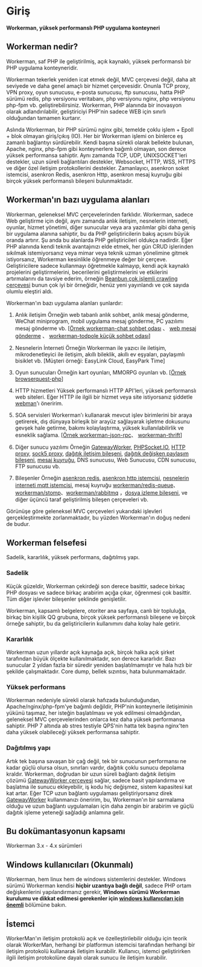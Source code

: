 # Giriş

**Workerman, yüksek performanslı PHP uygulama konteyneri**

## Workerman nedir?
Workerman, saf PHP ile geliştirilmiş, açık kaynaklı, yüksek performanslı bir PHP uygulama konteyneridir.

Workerman tekerlek yeniden icat etmek değil, MVC çerçevesi değil, daha alt seviyede ve daha genel amaçlı bir hizmet çerçevesidir. Onunla TCP proxy, VPN proxy, oyun sunucusu, e-posta sunucusu, ftp sunucusu, hatta PHP sürümü redis, php versiyonu veritabanı, php versiyonu nginx, php versiyonu php-fpm vb. geliştirebilirsiniz. Workerman, PHP alanında bir inovasyon olarak adlandırılabilir, geliştiriciyi PHP'nin sadece WEB için sınırlı olduğundan tamamen kurtarır.

Aslında Workerman, bir PHP sürümü nginx gibi, temelde çoklu işlem + Epoll + blok olmayan giriş/çıkış (IO). Her bir Workerman işlemi on binlerce eş zamanlı bağlantıyı sürdürebilir. Kendi başına sürekli olarak bellekte bulunan, Apache, nginx, php-fpm gibi konteynerlere bağımlı olmayan, son derece yüksek performansa sahiptir. Aynı zamanda TCP, UDP, UNIXSOCKET'leri destekler, uzun süreli bağlantıları destekler, Websocket, HTTP, WSS, HTTPS ve diğer özel iletişim protokollerini destekler. Zamanlayıcı, asenkron soket istemcisi, asenkron Redis, asenkron Http, asenkron mesaj kuyruğu gibi birçok yüksek performanslı bileşeni bulunmaktadır.

## Workerman'ın bazı uygulama alanları
Workerman, geleneksel MVC çerçevelerinden farklıdır. Workerman, sadece Web geliştirme için değil, aynı zamanda anlık iletişim, nesnelerin interneti, oyunlar, hizmet yönetimi, diğer sunucular veya ara yazılımlar gibi daha geniş bir uygulama alanına sahiptir, bu da PHP geliştiricilerin bakış açısını büyük oranda artırır. Şu anda bu alanlarda PHP geliştiricileri oldukça nadirdir. Eğer PHP alanında kendi teknik avantajınızı elde etmek, her gün CRUD işlerinden sıkılmak istemiyorsanız veya mimar veya teknik uzman yönelimine gitmek istiyorsanız, Workerman kesinlikle öğrenmeye değer bir çerçeve. Geliştiricilere sadece kullanmayı öğretmekle kalmayıp, kendi açık kaynaklı projelerini geliştirmelerini, becerilerini geliştirmelerini ve etkilerini artırmalarını da tavsiye ederim, örneğin [Beanbun çok işlemli crawling çerçevesi](https://github.com/kiddyuchina/Beanbun) bunun çok iyi bir örneğidir, henüz yeni yayınlandı ve çok sayıda olumlu eleştiri aldı.

Workerman'ın bazı uygulama alanları şunlardır:

1. Anlık iletişim
Örneğin web tabanlı anlık sohbet, anlık mesaj gönderme, WeChat miniprogram, mobil uygulama mesaj gönderme, PC yazılımı mesaj gönderme vb.
[[Örnek workerman-chat sohbet odası](https://www.workerman.net/workerman-chat) 、 [web mesaj gönderme](https://www.workerman.net/web-sender) 、 [workerman-todpole küçük sohbet odası](https://www.workerman.net/workerman-todpole)]

2. Nesnelerin İnterneti
Örneğin Workerman ile yazıcı ile iletişim, mikrodenetleyici ile iletişim, akıllı bileklik, akıllı ev eşyaları, paylaşımlı bisiklet vb.
[Müşteri örneği: EasyLink Cloud, EasyPark Time]

3. Oyun sunucuları
Örneğin kart oyunları, MMORPG oyunları vb. [[Örnek browserquest-php](https://www.workerman.net/browserquest)]

4. HTTP hizmetleri
Yüksek performanslı HTTP API'leri, yüksek performanslı web siteleri. Eğer HTTP ile ilgili bir hizmet veya site istiyorsanız şiddetle [webman](https://github.com/walkor/webman)'ı öneririm.

5. SOA servisleri
Workerman'ı kullanarak mevcut işlev birimlerini bir araya getirerek, dış dünyaya birleşik bir arayüz sağlayarak işletme dokusunu gevşek hale getirme, bakımı kolaylaştırma, yüksek kullanılabilirlik ve esneklik sağlama. [[Örnek workerman-json-rpc](https://github.com/walkor/workerman-jsonrpc)、 [workerman-thrift](https://github.com/walkor/workerman-thrift)]

6. Diğer sunucu yazılımı
Örneğin [GatewayWorker](https://www.workerman.net/doc/gateway-worker), [PHPSocket.IO](https://www.workerman.net/phpsocket_io), [HTTP proxy](https://github.com/walkor/php-http-proxy), [sock5 proxy](https://github.com/walkor/php-socks5), [dağıtık iletişim bileşeni](https://github.com/walkor/Channel), [dağıtık değişken paylaşım bileşeni](https://github.com/walkor/GlobalData), [mesaj kuyruğu](https://github.com/walkor/workerman-queue), DNS sunucusu, Web Sunucusu, CDN sunucusu, FTP sunucusu vb.

7. Bileşenler
Örneğin [asenkron redis](components/workerman-redis.md), [asenkron http istemcisi](components/workerman-http-client.md), [nesnelerin interneti mqtt istemcisi](components/workerman-mqtt.md), mesaj kuyruğu [workerman/redis-queue](components/workerman-redis-queue.md)、 [workerman/stomp](components/workerman-stomp.md)、[workerman/rabbitmq](components/workerman-rabbitmq.md)  ，[dosya izleme bileşeni](components/file-monitor.md), ve diğer üçüncü taraf geliştirilmiş bileşen çerçeveleri vb.

Görünüşe göre geleneksel MVC çerçeveleri yukarıdaki işlevleri gerçekleştirmekte zorlanmaktadır, bu yüzden Workerman'ın doğuş nedeni de budur.

## Workerman felsefesi
Sadelik, kararlılık, yüksek performans, dağıtılmış yapı.

### **Sadelik**
Küçük güzeldir, Workerman çekirdeği son derece basittir, sadece birkaç PHP dosyası ve sadece birkaç arabirim açığa çıkar, öğrenmesi çok basittir. Tüm diğer işlevler bileşenler şeklinde genişletilir.

Workerman, kapsamlı belgelere, otoriter ana sayfaya, canlı bir topluluğa, birkaç bin kişilik QQ grubuna, birçok yüksek performanslı bileşene ve birçok örneğe sahiptir, bu da geliştiricilerin kullanımını daha kolay hale getirir.

### **Kararlılık**
Workerman uzun yıllardır açık kaynağa açık, birçok halka açık şirket tarafından büyük ölçekte kullanılmaktadır, son derece kararlıdır. Bazı sunucular 2 yıldan fazla bir süredir yeniden başlatılmamıştır ve hala hızlı bir şekilde çalışmaktadır. Core dump, bellek sızıntısı, hata bulunmamaktadır.

### **Yüksek performans**
Workerman nedeniyle sürekli olarak hafızada bulunduğundan, Apache/nginx/php-fpm'ye bağımlı değildir, PHP'nin konteynerle iletişiminin yükünü taşımaz, her isteğin başlatılması ve yok edilmesi olmadığından, geleneksel MVC çerçevelerinden onlarca kez daha yüksek performansa sahiptir. PHP 7 altında ab stres testiyle QPS'nin hatta tek başına nginx'ten daha yüksek olabileceği yüksek performansa sahiptir.

### **Dağıtılmış yapı**
Artık tek başına savaşan bir çağ değil, tek bir sunucunun performansı ne kadar güçlü olursa olsun, sınırları vardır, dağıtık çoklu sunucu depolama kraldır. Workerman, doğrudan bir uzun süreli bağlantı dağıtık iletişim çözümü [GatewayWorker çerçevesi](https://doc2.workerman.net) sağlar, sadece basit yapılandırma ve başlatma ile sunucu ekleyebilir, iş kodu hiç değişmez, sistem kapasitesi kat kat artar. Eğer TCP uzun bağlantı uygulaması geliştiriyorsanız direk [GatewayWorker](https://doc2.workerman.net) kullanmanızı öneririm, bu, Workerman'ın bir sarmalama olduğu ve uzun bağlantı uygulamaları için daha zengin bir arabirim ve güçlü dağıtık işleme yeteneği sağladığı anlamına gelir.

## Bu dokümantasyonun kapsamı
Workerman 3.x - 4.x sürümleri

## Windows kullanıcıları (Okunmalı)
Workerman, hem linux hem de windows sistemlerini destekler. Windows sürümü Workerman kendisi **hiçbir uzantıya bağlı değil**, sadece PHP ortam değişkenlerini yapılandırmanız gerekir, **Windows sürümü Workerman kurulumu ve dikkat edilmesi gerekenler için [windows kullanıcıları için önemli](https://www.workerman.net/windows)** bölümüne bakın.

## İstemci
WorkerMan'ın iletişim protokolü açık ve özelleştirilebilir olduğu için teorik olarak WorkerMan, herhangi bir platformun istemcisi tarafından herhangi bir iletişim protokolü kullanarak iletişim kurabilir. Kullanıcı, istemci geliştirirken ilgili iletişim protokolüne dayalı olarak sunucu ile iletişim kurabilir.
